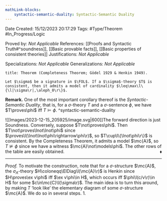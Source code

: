 ```yaml
---
mathLink-blocks:
    syntactic-semantic-duality: Syntactic-Semantic Duality
---
```


<div class="topSpace"></div>

Date Created: 15/12/2023 20:17:29
Tags: #Type/Theorem #In_Progress/Logic

Proved by: <i>Not Applicable</i>
References: [[Proofs and Syntactic Truth#^soundness]], [[Basic provable facts]], [[Basic properties of consistent theories]]
Justifications: <i>Not Applicable</i>

Specializations: <i>Not Applicable</i>
Generalizations: <i>Not Applicable</i>

``` ad-Theorem
title: Theorem (Completeness Theorem; Gödel 1929 & Henkin 1949).

Let $\sigma$ be a signature in $\FOL$. If a $\sigma$-theory $T$ is consistent, then it admits a model of cardinality $\leq\max\l\{\l|\sigma\r|,\aleph_0\r\}$.

```

<b>Remark.</b> One of the most important corollary thereof is the <i>Syntactic-Semantic Duality</i>, that is, for a $\sigma$-theory $T$ and a $\sigma$-sentence $\phi$, we have $T\proves\phi$ iff $T\models\phi$. ^syntactic-semantic-duality

![[Images/2023-12-15_205925/image.svg|600]]The forward direction is just Soundness. Conversely, suppose $T\not\proves\phi$. Then $T\not\proves\lnot\lnot\phi$ since $\proves\l(\lnot\lnot\phi\rightarrow\phi\r)$, so $T\cup\l\{\lnot\phi\r\}$ is consistent. By the Completeness Theorem, it admits a model $\mc{A}$, so $T\not\models\phi$ since we have a witness $\mc{A}\not\models\phi$. The other rows of the table are easily obtained.<span style="float:right;">$\blacklozenge$</span>


---

<i>Proof.</i> To motivate the construction, note that for a $\sigma$-structure $\mc{A}$, the $\sigma_A$-theory $H\coloneqq\ElDiag\l(\mc{A}\r)$ is Henkin since $H\proves\ex v\phi$ iff $\ex v\phi\in H$, which occurs iff $\phi\l(c/v\r)\in H$ for some $c\in\mc{C}\l(\sigma\r)$. The main idea is to turn this around, by making $T$ ‘look like’ the elementary diagram of some $\sigma$-structure $\mc{A}$. We do so in several steps.
1. 
